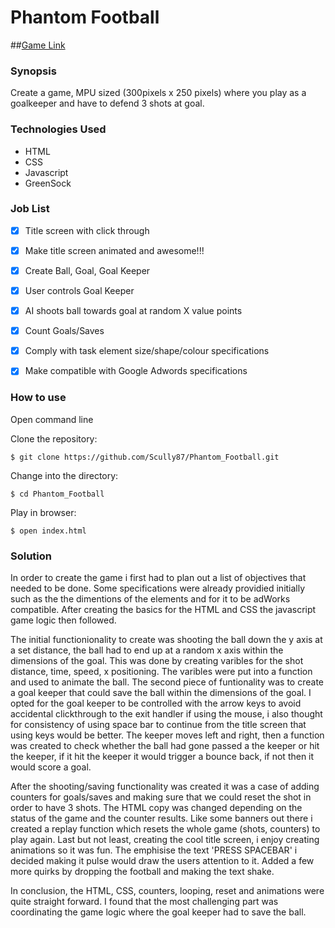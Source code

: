 Phantom Football
=======================

##[Game Link](https://s3-eu-west-1.amazonaws.com/phantomfootball/index.html?X-Amz-Date=20160711T200622Z&X-Amz-Expires=300&X-Amz-Algorithm=AWS4-HMAC-SHA256&X-Amz-Signature=a3d1ee78b2ef842257ef4341ff15d1e8ede49e7928a698a68af33c82502d6d07&X-Amz-Credential=ASIAJGNIYQMXIUDQLJCQ/20160711/eu-west-1/s3/aws4_request&X-Amz-SignedHeaders=Host&x-amz-security-token=FQoDYXdzEDUaDK4IBopnNhyDj1M1byLHAap/60Azkty9Jd8hyp9RXDxsI7VDAlkZSU2b0tLWmlPOLRQyu9DK81IRpIVRJbVqDP/KhU5JJ7TmHD7HPBmUk4nkSX3NVB3pzXgAc5f9TgwGGaWoUfvg1d5BNQDk9oOUQczIeF7Gj5b5tZn2mLE3kVPmlxxH8OuKxA7B/SBQ1/%2B8hNLVGUuBK4T%2BBa6qzp8QpvAcRkPrO7%2BJXI5IaRTDuQW1Q/d%2Bh6QaR1INn9UALydiD2IXSPKHqJCrj18PodxfxQilaUSnUYcoq/iPvAU%3D)

### Synopsis

Create a game, MPU sized  (300pixels x 250 pixels) where you play as a goalkeeper and have to defend 3 shots at goal.  


### Technologies Used

- HTML
- CSS
- Javascript
- GreenSock

### Job List

- [x] Title screen with click through
- [x] Make title screen animated and awesome!!!
- [x] Create Ball, Goal, Goal Keeper
- [x] User controls Goal Keeper
- [x] AI shoots ball towards goal at random X value points
- [x] Count Goals/Saves
- [x] Comply with task element size/shape/colour specifications
- [x] Make compatible with Google Adwords specifications 


### How to use

Open command line

Clone the repository:
```shell
$ git clone https://github.com/Scully87/Phantom_Football.git
```

Change into the directory:
```shell
$ cd Phantom_Football
```

Play in browser:
```shell
$ open index.html
```

### Solution
In order to create the game i first had to plan out a list of objectives that needed to be done.
Some specifications were already providied initially such as the the dimentions of the elements and for it to be adWorks compatible.
After creating the basics for the HTML and CSS the javascript game logic then followed. 

The initial functionionality to create was shooting the ball down the y axis at a set distance, the ball had to end up at a random x axis within the dimensions of the goal.
This was done by creating varibles for the shot distance, time, speed, x positioning. The varibles were put into a function and used to animate the ball.
The second piece of funtionality was to create a goal keeper that could save the ball within the dimensions of the goal.
I opted for the goal keeper to be controlled with the arrow keys to avoid accidental clickthrough to the exit handler if using the mouse, i also thought for consistency of using space bar to continue from the title screen that using keys would be better.
The keeper moves left and right, then a function was created to check whether the ball had gone passed a the keeper or hit the keeper, if it hit the keeper it would trigger a bounce back, if not then it would score a goal.

After the shooting/saving functionality was created it was a case of adding counters for goals/saves and making sure that we could reset the shot in order to have 3 shots.
The HTML copy was changed depending on the status of the game and the counter results. Like some banners out there i created a replay function which resets the whole game (shots, counters) to play again.
Last but not least, creating the cool title screen, i enjoy creating animations so it was fun.
The emphisise the text 'PRESS SPACEBAR' i decided making it pulse would draw the users attention to it. 
Added a few more quirks by dropping the football and making the text shake.

In conclusion, the HTML, CSS, counters, looping, reset and animations were quite straight forward.
I found that the most challenging part was coordinating the game logic where the goal keeper had to save the ball.

